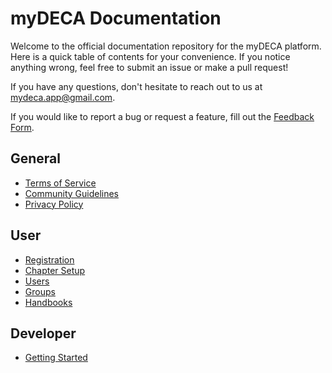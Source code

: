 # myDECA Documentation

Welcome to the official documentation repository for the myDECA platform. Here is a quick table of contents for your convenience. If you notice anything wrong, feel free to submit an issue or make a pull request!

If you have any questions, don't hesitate to reach out to us at [mydeca.app@gmail.com](mailto:mydeca.app@gmail.com).

If you would like to report a bug or request a feature, fill out the [Feedback Form](https://forms.gle/8UMH4V5Ty79qFEnNA). 

## General

* [Terms of Service](tos.md)
* [Community Guidelines](community-guidelines.md)
* [Privacy Policy](privacy.md)

## User

* [Registration](user/registration.md)
* [Chapter Setup](user/advisor-setup.md)
* [Users](user/manage-users.md)
* [Groups](user/manage-groups.md)
* [Handbooks](user/handbooks.md)

## Developer

* [Getting Started](developer/getting-started.md)

